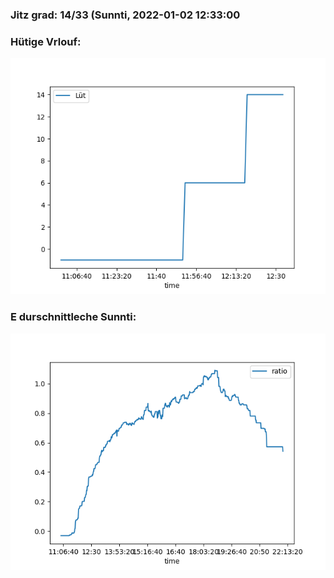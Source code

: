 ### Jitz grad: 14/33 (Sunnti, 2022-01-02 12:33:00

### Hütige Vrlouf:
![Graph](Today.png)

### E durschnittleche Sunnti:
![Graph](Sunnti.png)